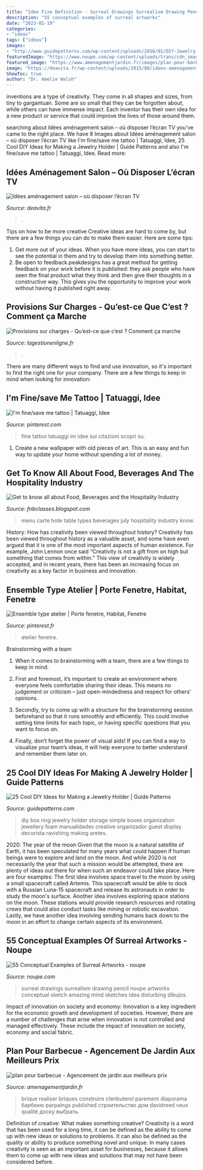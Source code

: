 ```yaml
---
title: "Idee Fixe Definition - Surreal Drawings Surrealism Drawing Pencil Noupe Artworks Conceptual Sketch Amazing Mind Sketches Idea Disturbing Dibujos"
description: "55 conceptual examples of surreal artworks"
date: "2023-01-19"
categories:
- "ideas"
tags: ["ideas"]
images:
- "http://www.guidepatterns.com/wp-content/uploads/2016/01/DIY-Jewelry-Ring-Holder.jpg"
featuredImage: "https://www.noupe.com/wp-content/uploads/trans/cdn_smash/wp-content/uploads/2010/01/surrealart_63.jpg"
featured_image: "https://www.amenagementjardin.fr/images/plan-pour-barbecue_10.jpg"
image: "https://deavita.fr/wp-content/uploads/2015/08/idees-amenagement-salon-panneau-mural-bois-écran-tv-étagères-meuble-bas-canapé-beige.jpg"
ShowToc: true
author: "Dr. Amelie Walsh"
---
```



inventions are a type of creativity. They come in all shapes and sizes, from tiny to gargantuan. Some are so small that they can be forgotten about, while others can have immense impact. Each inventor has their own idea for a new product or service that could improve the lives of those around them.

	

		
searching about Idées aménagement salon – où disposer l’écran TV you've came to the right place. We have 8 Images about Idées aménagement salon – où disposer l’écran TV like I&#039;m fine/save me tattoo | Tatuaggi, Idee, 25 Cool DIY Ideas for Making a Jewelry Holder | Guide Patterns and also I&#039;m fine/save me tattoo | Tatuaggi, Idee. Read more:
		
    
## Idées Aménagement Salon – Où Disposer L’écran TV

<img loading=lazy src="https://deavita.fr/wp-content/uploads/2015/08/idees-amenagement-salon-panneau-mural-bois-écran-tv-étagères-meuble-bas-canapé-beige.jpg" onerror="this.onerror=null;this.src='https://tse1.mm.bing.net/th?id=OIP.Tm_JaChdbDT_PRIphCd4KgHaFW&amp;pid=15.1';" alt="Idées aménagement salon – où disposer l’écran TV">

_Source: deavita.fr_

>. 

	

Tips on how to be more creative
Creative ideas are hard to come by, but there are a few things you can do to make them easier. Here are some tips: 
1. Get more out of your ideas. When you have more ideas, you can start to see the potential in them and try to develop them into something better. 
2. Be open to feedback.peakdesigns has a great method for getting feedback on your work before it is published: they ask people who have seen the final product what they think and then give their thoughts in a constructive way. This gives you the opportunity to improve your work without having it published right away.

    
## Provisions Sur Charges - Qu’est-ce Que C’est ? Comment ça Marche

<img loading=lazy src="https://lagestionenligne.fr/wp-content/uploads/2019/02/DECOMPTE-NEXITY-768x522.png" onerror="this.onerror=null;this.src='https://tse2.mm.bing.net/th?id=OIP.wk881v7RHHnKLpLGDZ3XRgHaFC&amp;pid=15.1';" alt="Provisions sur charges - Qu’est-ce que c’est ? Comment ça marche">

_Source: lagestionenligne.fr_

>. 

	

There are many different ways to find and use innovation, so it's important to find the right one for your company. There are a few things to keep in mind when looking for innovation: 

    
## I&#039;m Fine/save Me Tattoo | Tatuaggi, Idee

<img loading=lazy src="https://i.pinimg.com/originals/41/79/21/41792186b19189f67821fbf1183f6c4c.jpg" onerror="this.onerror=null;this.src='https://tse1.mm.bing.net/th?id=OIP.pQDSe5ZFPq3i3pJEC0qSBwHaHa&amp;pid=15.1';" alt="I&#039;m fine/save me tattoo | Tatuaggi, Idee">

_Source: pinterest.com_

>fine tattoo tatuaggi im idee sui citazioni scopri su. 

	

1. Create a new wallpaper with old pieces of art. This is an easy and fun way to update your home without spending a lot of money.

    
## Get To Know All About Food, Beverages And The Hospitality Industry

<img loading=lazy src="http://2.bp.blogspot.com/_IJ1GU-FRaYI/TEljdJkKFUI/AAAAAAAAAig/WDkODZC9mQY/s640/a-la-carte-menu.jpg" onerror="this.onerror=null;this.src='https://tse2.mm.bing.net/th?id=OIP.OywiihSnoOBH46TUWoojlgAAAA&amp;pid=15.1';" alt="Get to know all about Food, Beverages and the Hospitality Industry">

_Source: fnbclasses.blogspot.com_

>menu carte hote table types beverages july hospitality industry know. 

	

History: How has creativity been viewed throughout history?
Creativity has been viewed throughout history as a valuable asset, and some have even argued that it is one of the most important aspects of human existence. For example, John Lennon once said “Creativity is not a gift from on high but something that comes from within.” This view of creativity is widely accepted, and in recent years, there has been an increasing focus on creativity as a key factor in business and innovation.

    
## Ensemble Type Atelier | Porte Fenetre, Habitat, Fenetre

<img loading=lazy src="https://i.pinimg.com/736x/d6/e6/c9/d6e6c9c2b195b48d0dcc4737ebbff35e.jpg" onerror="this.onerror=null;this.src='https://tse4.mm.bing.net/th?id=OIP.qUCd1gD4BtJ3Jhdxgerj8QHaJ3&amp;pid=15.1';" alt="Ensemble type atelier | Porte fenetre, Habitat, Fenetre">

_Source: pinterest.fr_

>atelier fenetre. 

	

Brainstorming with a team
1. When it comes to brainstorming with a team, there are a few things to keep in mind.
2. First and foremost, it’s important to create an environment where everyone feels comfortable sharing their ideas. This means no judgement or criticism – just open-mindedness and respect for others’ opinions.

3. Secondly, try to come up with a structure for the brainstorming session beforehand so that it runs smoothly and efficiently. This could involve setting time limits for each topic, or having specific questions that you want to focus on.

4. Finally, don’t forget the power of visual aids! If you can find a way to visualize your team’s ideas, it will help everyone to better understand and remember them later on.

    
## 25 Cool DIY Ideas For Making A Jewelry Holder | Guide Patterns

<img loading=lazy src="http://www.guidepatterns.com/wp-content/uploads/2016/01/DIY-Jewelry-Ring-Holder.jpg" onerror="this.onerror=null;this.src='https://tse2.mm.bing.net/th?id=OIP.LU_XWA2WaCcM0gqTKvbuOgHaE8&amp;pid=15.1';" alt="25 Cool DIY Ideas for Making a Jewelry Holder | Guide Patterns">

_Source: guidepatterns.com_

>diy box ring jewelry holder storage simple boxes organization jewellery foam manualidades creative organizador guest display decorista ravishing making aretes. 

	

2020: The year of the moon
Given that the moon is a natural satellite of Earth, it has been speculated for many years what could happen if human beings were to explore and land on the moon. And while 2020 is not necessarily the year that such a mission would be attempted, there are plenty of ideas out there for when such an endeavor could take place. Here are four examples: 
The first idea involves space travel to the moon by using a small spacecraft called Artemis. This spacecraft would be able to dock with a Russian Luna-15 spacecraft and release its astronauts in order to study the moon's surface. 
Another idea involves exploring space stations on the moon. These stations would provide research resources and rotating crews that could also conduct tasks like mining or robotic excavation. 
Lastly, we have another idea involving sending humans back down to the moon in an effort to change certain aspects of its environment.

    
## 55 Conceptual Examples Of Surreal Artworks - Noupe

<img loading=lazy src="https://www.noupe.com/wp-content/uploads/trans/cdn_smash/wp-content/uploads/2010/01/surrealart_63.jpg" onerror="this.onerror=null;this.src='https://tse2.mm.bing.net/th?id=OIP.mZY1dfjU1DeH4GCuhbRYfQHaKA&amp;pid=15.1';" alt="55 Conceptual Examples of Surreal Artworks - noupe">

_Source: noupe.com_

>surreal drawings surrealism drawing pencil noupe artworks conceptual sketch amazing mind sketches idea disturbing dibujos. 

	

Impact of innovation on society and economy:
Innovation is a key ingredient for the economic growth and development of societies. However, there are a number of challenges that arise when innovation is not controlled and managed effectively. These include the impact of innovation on society, economy and social fabric.

    
## Plan Pour Barbecue - Agencement De Jardin Aux Meilleurs Prix

<img loading=lazy src="https://www.amenagementjardin.fr/images/plan-pour-barbecue_10.jpg" onerror="this.onerror=null;this.src='https://tse1.mm.bing.net/th?id=OIP.kWNkecSjCsH2AWHuu5bELwHaHa&amp;pid=15.1';" alt="plan pour barbecue - Agencement de jardin aux meilleurs prix">

_Source: amenagementjardin.fr_

>brique realiser briques construire clenbuterol parement diaporama барбекю parpaings published строительство дом davidreed veux qualité доску выбрать. 

	

Definition of creative: What makes something creative?
Creativity is a word that has been used for a long time, it can be defined as the ability to come up with new ideas or solutions to problems. It can also be defined as the quality or ability to produce something novel and unique. In many cases creativity is seen as an important asset for businesses, because it allows them to come up with new ideas and solutions that may not have been considered before.

